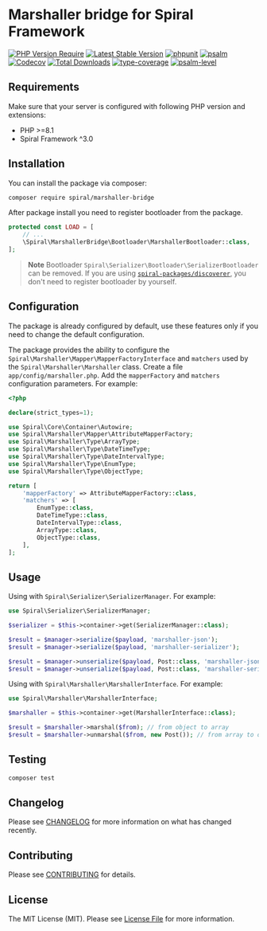 # Marshaller bridge for Spiral Framework

[![PHP Version Require](https://poser.pugx.org/spiral/marshaller-bridge/require/php)](https://packagist.org/packages/spiral/marshaller-bridge)
[![Latest Stable Version](https://poser.pugx.org/spiral/marshaller-bridge/v/stable)](https://packagist.org/packages/spiral/marshaller-bridge)
[![phpunit](https://github.com/spiral/marshaller-bridge/actions/workflows/phpunit.yml/badge.svg)](https://github.com/spiral/marshaller-bridge/actions)
[![psalm](https://github.com/spiral/marshaller-bridge/actions/workflows/psalm.yml/badge.svg)](https://github.com/spiral/marshaller-bridge/actions)
[![Codecov](https://codecov.io/gh/spiral/marshaller-bridge/branch/1.x/graph/badge.svg)](https://codecov.io/gh/spiral/marshaller-bridge)
[![Total Downloads](https://poser.pugx.org/spiral/marshaller-bridge/downloads)](https://packagist.org/packages/spiral/marshaller-bridge)
[![type-coverage](https://shepherd.dev/github/spiral/marshaller-bridge/coverage.svg)](https://shepherd.dev/github/spiral/marshaller-bridge)
[![psalm-level](https://shepherd.dev/github/spiral/marshaller-bridge/level.svg)](https://shepherd.dev/github/spiral/marshaller-bridge)

## Requirements

Make sure that your server is configured with following PHP version and extensions:

- PHP >=8.1
- Spiral Framework ^3.0

## Installation

You can install the package via composer:

```bash
composer require spiral/marshaller-bridge
```

After package install you need to register bootloader from the package.

```php
protected const LOAD = [
    // ...
    \Spiral\MarshallerBridge\Bootloader\MarshallerBootloader::class,
];
```

> **Note**
> Bootloader `Spiral\Serializer\Bootloader\SerializerBootloader` can be removed.
> If you are using [`spiral-packages/discoverer`](https://github.com/spiral-packages/discoverer),
> you don't need to register bootloader by yourself.

## Configuration

The package is already configured by default, use these features only if you need to change the default configuration.

The package provides the ability to configure the `Spiral\Marshaller\Mapper\MapperFactoryInterface` and `matchers` used by the `Spiral\Marshaller\Marshaller` class.
Create a file `app/config/marshaller.php`.
Add the `mapperFactory` and `matchers` configuration parameters. For example:
```php
<?php

declare(strict_types=1);

use Spiral\Core\Container\Autowire;
use Spiral\Marshaller\Mapper\AttributeMapperFactory;
use Spiral\Marshaller\Type\ArrayType;
use Spiral\Marshaller\Type\DateTimeType;
use Spiral\Marshaller\Type\DateIntervalType;
use Spiral\Marshaller\Type\EnumType;
use Spiral\Marshaller\Type\ObjectType;

return [
    'mapperFactory' => AttributeMapperFactory::class,
    'matchers' => [
        EnumType::class,
        DateTimeType::class,
        DateIntervalType::class,
        ArrayType::class,
        ObjectType::class,
    ],
];
```

## Usage

Using with `Spiral\Serializer\SerializerManager`. For example:

```php
use Spiral\Serializer\SerializerManager;

$serializer = $this->container->get(SerializerManager::class);

$result = $manager->serialize($payload, 'marshaller-json');
$result = $manager->serialize($payload, 'marshaller-serializer');

$result = $manager->unserialize($payload, Post::class, 'marshaller-json');
$result = $manager->unserialize($payload, Post::class, 'marshaller-serializer');
```

Using with `Spiral\Marshaller\MarshallerInterface`. For example:

```php
use Spiral\Marshaller\MarshallerInterface;

$marshaller = $this->container->get(MarshallerInterface::class);

$result = $marshaller->marshal($from); // from object to array
$result = $marshaller->unmarshal($from, new Post()); // from array to object
```

## Testing

```bash
composer test
```

## Changelog

Please see [CHANGELOG](CHANGELOG.md) for more information on what has changed recently.

## Contributing

Please see [CONTRIBUTING](.github/CONTRIBUTING.md) for details.

## License

The MIT License (MIT). Please see [License File](LICENSE) for more information.
